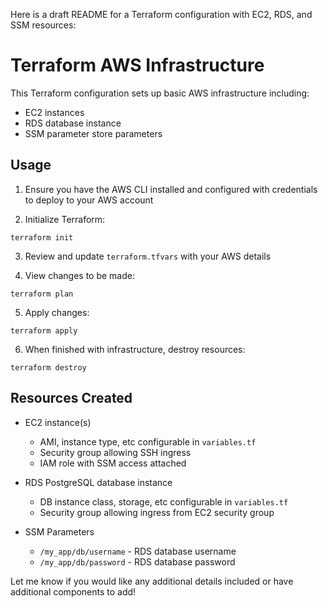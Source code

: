 Here is a draft README for a Terraform configuration with EC2, RDS, and SSM resources:

# Terraform AWS Infrastructure

This Terraform configuration sets up basic AWS infrastructure including:

- EC2 instances
- RDS database instance
- SSM parameter store parameters

## Usage

1. Ensure you have the AWS CLI installed and configured with credentials to deploy to your AWS account

2. Initialize Terraform:

```
terraform init
```

3. Review and update `terraform.tfvars` with your AWS details

4. View changes to be made: 

```
terraform plan
```

5. Apply changes:

```
terraform apply
```

6. When finished with infrastructure, destroy resources: 

```
terraform destroy
```

## Resources Created

- EC2 instance(s) 
  - AMI, instance type, etc configurable in `variables.tf`
  - Security group allowing SSH ingress
  - IAM role with SSM access attached

- RDS PostgreSQL database instance
  - DB instance class, storage, etc configurable in `variables.tf`
  - Security group allowing ingress from EC2 security group

- SSM Parameters
  - `/my_app/db/username` - RDS database username
  - `/my_app/db/password` - RDS database password

Let me know if you would like any additional details included or have additional components to add!